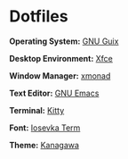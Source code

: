 # Dotfiles

**Operating System:** [GNU Guix](https://guix.gnu.org/)

**Desktop Environment:** [Xfce](https://xfce.org/)

**Window Manager:** [xmonad](https://xmonad.org/)

**Text Editor:** [GNU Emacs](https://www.gnu.org/software/emacs/)

**Terminal:** [Kitty](https://sw.kovidgoyal.net/kitty/)

**Font:** [Iosevka Term](https://typeof.net/Iosevka/)

**Theme:** [Kanagawa](https://github.com/rebelot/kanagawa.nvim)